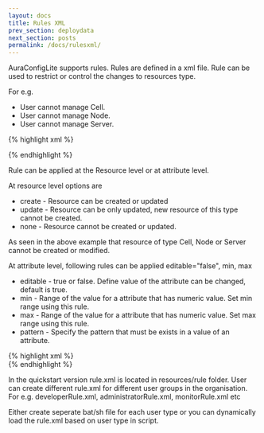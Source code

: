 ```yaml
---
layout: docs
title: Rules XML
prev_section: deploydata
next_section: posts
permalink: /docs/rulesxml/
---
```


AuraConfigLite supports rules. Rules are defined in a xml file. Rule can be  used to restrict or control the changes to resources type. 

For e.g.
* User cannot manage Cell.
* User cannot manage Node.
* User cannot manage Server.

{% highlight xml %}

<resources-metadata> 
<ConfigObject type="Cell" editable="none"> 
	<ConfigObject type="Node" editable="none">   
		<ConfigObject type="Server" editable="none">   
		</ConfigObject>   
	</ConfigObject>    
</ConfigObject>   
</resources-metadata>  
{% endhighlight %}

Rule can be applied at the Resource level or at attribute level.

At resource level options are
* create - Resource can be created or updated
* update - Resource can be only updated, new resource of this type cannot be created.
* none - Resource cannot be created or updated.

As seen in the above example that resource of type Cell, Node or Server cannot be created or modified.
	 
At attribute level, following rules can be applied editable="false", min, max

* editable - true or false. Define value of the attribute can be changed, default is true.
* min - Range of the value for a attribute that has numeric value. Set min range using this rule.
* max - Range of the value for a attribute that has numeric value. Set max range using this rule.
* pattern - Specify the pattern that must be exists in a value of an attribute.


{% highlight xml %}							
<resources-metadata>
<ConfigObject type="Cell" editable="none">
	<ConfigObject type="ServerCluster" editable="none">
		<ConfigObject type="ClusterMember" editable="update">
			<attributes>
				<attribute name="name" editable="false" />
				<attribute name="weight" min="2"  max="4"/>
			</attributes>
		</ConfigObject>
	</ConfigObject> 
</ConfigObject>
</resources-metadata>
{% endhighlight %}
							
In the quickstart version rule.xml is located in resources/rule folder. User can create different rule.xml for different user groups in the organisation. For e.g. developerRule.xml, administratorRule.xml, monitorRule.xml etc

Either create seperate bat/sh file for each user type or you can dynamically load the rule.xml based on user type in script. 
